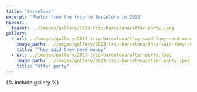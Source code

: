 ```yaml
---
title: "Barcelona"
excerpt: "Photos from the trip to Barcelona in 2023"
header:
  teaser: ../images/gallery/2023-trip-barcelona/after-party.jpeg
gallery:
  - url: ../images/gallery/2023-trip-barcelona/they-said-they-need-money.jpeg
    image_path: ../images/gallery/2023-trip-barcelona/they-said-they-need-money.jpeg
    title: "They said they need money"
  - url: ../images/gallery/2023-trip-barcelona/after-party.jpeg
    image_path: ../images/gallery/2023-trip-barcelona/after-party.jpeg
    title: "After party"
---
```


{% include gallery %}
